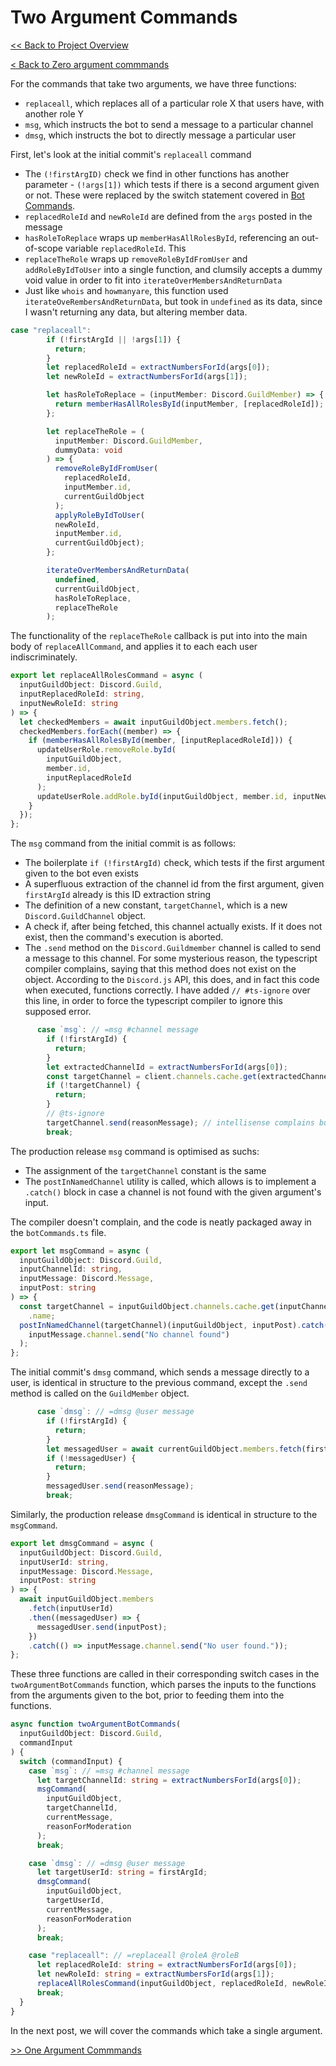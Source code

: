 # Two Argument Commands

[<< Back to Project Overview](../defenderIndex.md)

[< Back to Zero argument commmands](zeroArgs.md)

For the commands that take two arguments, we have three functions:

- `replaceall`, which replaces all of a particular role X that users have, with another role Y
- `msg`, which instructs the bot to send a message to a particular channel
- `dmsg`, which instructs the bot to directly message a particular user

First, let's look at the initial commit's `replaceall` command

- The `(!firstArgID)` check we find in other functions has another parameter - `(!args[1])` which tests if there is a second argument given or not. These were replaced by the switch statement covered in [Bot Commands](../botCommands.md).
- `replacedRoleId` and `newRoleId` are defined from the `args` posted in the message
- `hasRoleToReplace` wraps up `memberHasAllRolesById`, referencing an out-of-scope variable `replacedRoleId`. This
- `replaceTheRole` wraps up `removeRoleByIdFromUser` and `addRoleByIdToUser` into a single function, and clumsily accepts a dummy void value in order to fit into `iterateOverMembersAndReturnData`
- Just like `whois` and `howmanyare`, this function used `iterateOveRembersAndReturnData`, but took in `undefined` as its data, since I wasn't returning any data, but altering member data.

```typescript
case "replaceall":
        if (!firstArgId || !args[1]) {
          return;
        }
        let replacedRoleId = extractNumbersForId(args[0]);
        let newRoleId = extractNumbersForId(args[1]);

        let hasRoleToReplace = (inputMember: Discord.GuildMember) => {
          return memberHasAllRolesById(inputMember, [replacedRoleId]);
        };

        let replaceTheRole = (
          inputMember: Discord.GuildMember,
          dummyData: void
        ) => {
          removeRoleByIdFromUser(
            replacedRoleId,
            inputMember.id,
            currentGuildObject
          );
          applyRoleByIdToUser(
          newRoleId,
          inputMember.id,
          currentGuildObject);
        };

        iterateOverMembersAndReturnData(
          undefined,
          currentGuildObject,
          hasRoleToReplace,
          replaceTheRole
        );
```

The functionality of the `replaceTheRole` callback is put into into the main body of `replaceAllCommand`, and applies it to each each user indiscriminately.

```typescript
export let replaceAllRolesCommand = async (
  inputGuildObject: Discord.Guild,
  inputReplacedRoleId: string,
  inputNewRoleId: string
) => {
  let checkedMembers = await inputGuildObject.members.fetch();
  checkedMembers.forEach((member) => {
    if (memberHasAllRolesById(member, [inputReplacedRoleId])) {
      updateUserRole.removeRole.byId(
        inputGuildObject,
        member.id,
        inputReplacedRoleId
      );
      updateUserRole.addRole.byId(inputGuildObject, member.id, inputNewRoleId);
    }
  });
};
```

The `msg` command from the initial commit is as follows:

- The boilerplate `if (!firstArgId)` check, which tests if the first argument given to the bot even exists
- A superfluous extraction of the channel id from the first argument, given `firstArgId` already is this ID extraction string
- The definition of a new constant, `targetChannel`, which is a new `Discord.GuildChannel` object.
- A check if, after being fetched, this channel actually exists. If it does not exist, then the command's execution is aborted.
- The `.send` method on the `Discord.Guildmember` channel is called to send a message to this channel. For some mysterious reason, the typescript compiler complains, saying that this method does not exist on the object. According to the `Discord.js` API, this does, and in fact this code when executed, functions correctly. I have added `// #ts-ignore` over this line, in order to force the typescript compiler to ignore this supposed error.

```typescript
      case `msg`: // =msg #channel message
        if (!firstArgId) {
          return;
        }
        let extractedChannelId = extractNumbersForId(args[0]);
        const targetChannel = client.channels.cache.get(extractedChannelId);
        if (!targetChannel) {
          return;
        }
        // @ts-ignore
        targetChannel.send(reasonMessage); // intellisense complains but this works
        break;
```

The production release `msg` command is optimised as suchs:

- The assignment of the `targetChannel` constant is the same
- The `postInNamedChannel` utility is called, which allows is to implement a `.catch()` block in case a channel is not found with the given argument's input.

The compiler doesn't complain, and the code is neatly packaged away in the `botCommands.ts` file.

```typescript
export let msgCommand = async (
  inputGuildObject: Discord.Guild,
  inputChannelId: string,
  inputMessage: Discord.Message,
  inputPost: string
) => {
  const targetChannel = inputGuildObject.channels.cache.get(inputChannelId)
    .name;
  postInNamedChannel(targetChannel)(inputGuildObject, inputPost).catch(() =>
    inputMessage.channel.send("No channel found")
  );
};
```

The initial commit's `dmsg` command, which sends a message directly to a user, is identical in structure to the previous command, except the `.send` method is called on the `GuildMember` object.

```typescript
      case `dmsg`: // =dmsg @user message
        if (!firstArgId) {
          return;
        }
        let messagedUser = await currentGuildObject.members.fetch(firstArgId);
        if (!messagedUser) {
          return;
        }
        messagedUser.send(reasonMessage);
        break;
```

Similarly, the production release `dmsgCommand` is identical in structure to the `msgCommand`.

```typescript
export let dmsgCommand = async (
  inputGuildObject: Discord.Guild,
  inputUserId: string,
  inputMessage: Discord.Message,
  inputPost: string
) => {
  await inputGuildObject.members
    .fetch(inputUserId)
    .then((messagedUser) => {
      messagedUser.send(inputPost);
    })
    .catch(() => inputMessage.channel.send("No user found."));
};
```

These three functions are called in their corresponding switch cases in the `twoArgumentBotCommands` function, which parses the inputs to the functions from the arguments given to the bot, prior to feeding them into the functions.

```typescript
async function twoArgumentBotCommands(
  inputGuildObject: Discord.Guild,
  commandInput
) {
  switch (commandInput) {
    case `msg`: // =msg #channel message
      let targetChannelId: string = extractNumbersForId(args[0]);
      msgCommand(
        inputGuildObject,
        targetChannelId,
        currentMessage,
        reasonForModeration
      );
      break;

    case `dmsg`: // =dmsg @user message
      let targetUserId: string = firstArgId;
      dmsgCommand(
        inputGuildObject,
        targetUserId,
        currentMessage,
        reasonForModeration
      );
      break;

    case "replaceall": // =replaceall @roleA @roleB
      let replacedRoleId: string = extractNumbersForId(args[0]);
      let newRoleId: string = extractNumbersForId(args[1]);
      replaceAllRolesCommand(inputGuildObject, replacedRoleId, newRoleId);
      break;
  }
}
```

In the next post, we will cover the commands which take a single argument.

[>> One Argument Commmands](oneArg.md)
